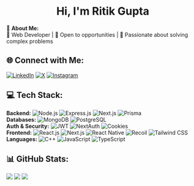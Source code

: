 <h1 align="center">Hi, I'm Ritik Gupta</h1>

💫 **About Me:**  
🚀 Web Developer | 📌 Open to opportunities | 🔧 Passionate about solving complex problems

## 🌐 Connect with Me:
[![LinkedIn](https://img.shields.io/badge/LinkedIn-%230077B5.svg?logo=linkedin&logoColor=white)]([(https://www.linkedin.com/in/ritik-gupta-412186283/)]) [![X](https://img.shields.io/badge/%20-%23000000.svg?logo=x&logoColor=white)]([(https://x.com/RitikGupta70467)]) [![Instagram](https://img.shields.io/badge/Instagram-%23E4405F.svg?logo=Instagram&logoColor=white)](https://instagram.com/ritik_guptag)  

## 💻 Tech Stack:
**Backend:** ![Node.js](https://img.shields.io/badge/Node.js-43853D?logo=node.js&logoColor=white) ![Express.js](https://img.shields.io/badge/Express.js-9C27B0?logo=express&logoColor=white) ![Next.js](https://img.shields.io/badge/Next.js-FF4081?logo=nextdotjs&logoColor=white) ![Prisma](https://img.shields.io/badge/Prisma-5A4FCF?logo=prisma&logoColor=white)  
**Databases:** ![MongoDB](https://img.shields.io/badge/MongoDB-4DB33D?logo=mongodb&logoColor=white) ![PostgreSQL](https://img.shields.io/badge/PostgreSQL-336791?logo=postgresql&logoColor=white)  
**Auth & Security:** ![JWT](https://img.shields.io/badge/JSON_Web_Tokens-EF6C00?logo=jsonwebtokens&logoColor=white) ![NextAuth](https://img.shields.io/badge/NextAuth.js-8A2BE2?logo=nextauth&logoColor=white) ![Cookies](https://img.shields.io/badge/Cookie--based-F57F17?logo=cookiecutter&logoColor=white)  
**Frontend:** ![React.js](https://img.shields.io/badge/React-61DBFB?logo=react&logoColor=black) ![Next.js](https://img.shields.io/badge/Next.js-FF6F00?logo=nextdotjs&logoColor=white) ![React Native](https://img.shields.io/badge/React%20Native-0082FC?logo=react&logoColor=white) ![Recoil](https://img.shields.io/badge/Recoil-1F9AEC?logo=recoil&logoColor=white) ![Tailwind CSS](https://img.shields.io/badge/Tailwind_CSS-38BDF8?logo=tailwindcss&logoColor=white)  
**Languages:** ![C++](https://img.shields.io/badge/C++-00599C?logo=c%2B%2B&logoColor=white) ![JavaScript](https://img.shields.io/badge/JavaScript-F0DB4F?logo=javascript&logoColor=black) ![TypeScript](https://img.shields.io/badge/TypeScript-3178C6?logo=typescript&logoColor=white)  

## 📊 GitHub Stats:
![](https://github-readme-stats.vercel.app/api?username=Ritik-Gupta-675&theme=radical&hide_border=false&include_all_commits=true&count_private=true) ![](https://github-readme-streak-stats.herokuapp.com/?user=Ritik-Gupta-675&theme=radical&hide_border=false) ![](https://github-readme-stats.vercel.app/api/top-langs/?username=Ritik-Gupta-675&theme=radical&hide_border=false&include_all_commits=true&count_private=true&layout=compact)
<!---
Ritik-Gupta-675/Ritik-Gupta-675 is a ✨ special ✨ repository because its `README.md` (this file) appears on your GitHub profile.
You can click the Preview link to take a look at your changes.
--->
